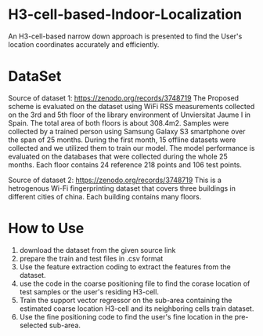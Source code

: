 # H3-cell-based-Indoor-Localization
An H3-cell-based narrow down approach is presented to find the User's location coordinates accurately and efficiently.
# DataSet
Source of dataset 1: https://zenodo.org/records/3748719
The Proposed scheme is evaluated on the dataset using WiFi RSS measurements collected on the 3rd and 5th floor of the library environment of Unviersitat Jaume I in Spain. The total area of both floors is about 308.4m2. Samples were collected by a trained person using Samsung Galaxy S3 smartphone over the span of 25 months. During the first month, 15 offline datasets were collected and we utilized them to train our model. The model performance is evaluated on the databases that were collected during the whole 25 months. Each floor contains 24 reference 218
points and 106 test points.

Source of dataset 2: https://zenodo.org/records/3748719
This is a hetrogenous Wi-Fi fingerprinting dataset that covers three buildings in different cities of china. Each building contains many floors.
# How to Use
1. download the dataset from the given source link
2. prepare the train and test files in .csv format
3. Use the feature extraction coding to extract the features from the dataset. 
4. use the code in the coarse positioning file to find the corase location of test samples or the user's residing H3-cell.
5. Train the support vector regressor on the sub-area containing the estimated coarse location H3-cell and its neighboring cells train dataset. 
6. Use the fine positioning code to find the user's fine location in the pre-selected sub-area. 


